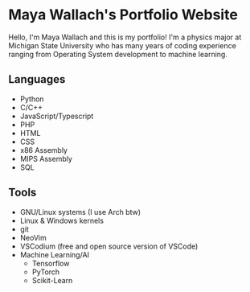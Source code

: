 # Maya Wallach's Portfolio Website

Hello, I'm Maya Wallach and this is my portfolio! I'm a physics major at Michigan State University who has many years of coding experience ranging from Operating System development to machine learning.

## Languages

* Python
* C/C++
* JavaScript/Typescript
* PHP
* HTML
* CSS
* x86 Assembly
* MIPS Assembly
* SQL

## Tools

* GNU/Linux systems (I use Arch btw)
* Linux & Windows kernels
* git
* NeoVim
* VSCodium (free and open source version of VSCode)
* Machine Learning/AI
    * Tensorflow
    * PyTorch
    * Scikit-Learn